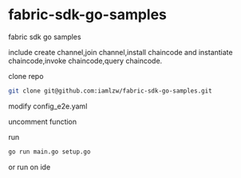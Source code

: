 # fabric-sdk-go-samples

fabric sdk go samples

include create channel,join channel,install chaincode and instantiate chaincode,invoke chaincode,query chaincode.

clone repo
```bash
git clone git@github.com:iamlzw/fabric-sdk-go-samples.git
```
modify config_e2e.yaml

uncomment function

run
```bash
go run main.go setup.go
```
or run on ide
